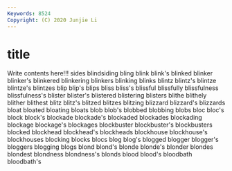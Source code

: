 ```yaml
---
Keywords: 8524
Copyright: (C) 2020 Junjie Li
---
```


# title

Write contents here!!!
sides
blindsiding 
bling 
blink 
blink's 
blinked 
blinker 
blinker's 
blinkered 
blinkering 
blinkers
blinking 
blinks 
blintz 
blintz's 
blintze 
blintze's 
blintzes 
blip 
blip's 
blips
bliss 
bliss's 
blissful 
blissfully 
blissfulness 
blissfulness's 
blister 
blister's 
blistered 
blistering
blisters 
blithe 
blithely 
blither 
blithest 
blitz 
blitz's 
blitzed 
blitzes 
blitzing
blizzard 
blizzard's 
blizzards 
bloat 
bloated 
bloating 
bloats 
blob 
blob's 
blobbed
blobbing 
blobs 
bloc 
bloc's 
block 
block's 
blockade 
blockade's 
blockaded 
blockades
blockading 
blockage 
blockage's 
blockages 
blockbuster 
blockbuster's 
blockbusters 
blocked 
blockhead 
blockhead's
blockheads 
blockhouse 
blockhouse's 
blockhouses 
blocking 
blocks 
blocs 
blog 
blog's 
blogged
blogger 
blogger's 
bloggers 
blogging 
blogs 
blond 
blond's 
blonde 
blonde's 
blonder
blondes 
blondest 
blondness 
blondness's 
blonds 
blood 
blood's 
bloodbath 
bloodbath's 
